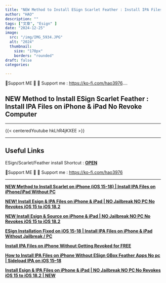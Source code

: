 ```yaml
---
title: "NEW Method to Install ESign Scarlet Feather : Install IPA Files on iPhone & iPad No Revoke Computer"
author: "HAO"
description: ""
tags: ["文章", "Esign" ]
date: "2024-12-25"
image:
  src: "/img/IMG_5934.JPG"
  alt: "2024"
  thumbnail:
    size: "170px"
    borders: "rounded"
draft: false
categories:

---
```


🤝Support ME 🤝
💸 Support me : https://ko-fi.com/hao3976....
<!--more-->

## **NEW Method to Install ESign Scarlet Feather : Install IPA Files on iPhone & iPad No Revoke Computer**

---
{{< centeredYoutube hkLhR4jKXEE >}}


---

## **Useful Links**

ESign/Scarlet/Feather install Shortcut : **[OPEN](https://www.icloud.com/shortcuts/43a42db38ab945f88084e7177affc273)**

🤝Support ME 🤝
💸 Support me : https://ko-fi.com/hao3976

---

**[NEW Method to Install Scarlet on iPhone (iOS 15-18) | Install IPA Files on iPhone/iPad Without PC](https://youtu.be/jKOxTGtw5Io)**

**[NEW! Install Esign & IPA Files on iPhone & iPad | NO Jailbreak NO PC No Revokes iOS 15 to iOS 18.2](https://youtu.be/h-UL3V2Afas)**

**[NEW Install Esign & Source on iPhone & iPad | NO Jailbreak NO PC No Revokes iOS 15 to iOS 18.2](https://youtu.be/6v36u9J26ZA)**

**[ESign Installation Fixed on iOS 15-18 | Install IPA Files on iPhone & iPad Without Jailbreak / PC](https://youtu.be/QHFRzVgpCsQ)**

**[Install IPA Files on iPhone Without Getting Revoked for FREE](https://youtu.be/8zuNH1s0FcM)**

**[How to Install IPA Files on iPhone Without ESign GBox Feather Apps No pc | Sideload IPA on iOS 15–18](https://youtu.be/fXHU9EDGykw)**

**[Install Esign & IPA Files on iPhone & iPad | NO Jailbreak NO PC No Revokes iOS 15 to iOS 18.2 | NEW](https://youtu.be/ygGUh-kUyd0)**


